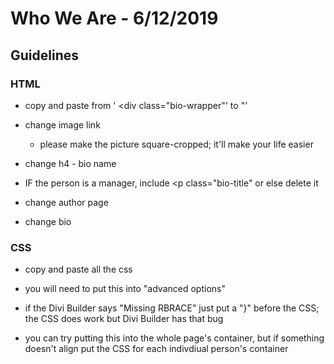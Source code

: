 # Who We Are - 6/12/2019

## Guidelines

### HTML

- copy and paste from ' <div class="bio-wrapper"' to </script> "'

- change image link
  
  - please make the picture square-cropped; it'll make your life easier

- change h4 - bio name

- IF the person is a manager, include <p class="bio-title" or else delete it

- change author page

- change bio

### CSS

- copy and paste all the css 

- you will need to put this into "advanced options"

- if the Divi Builder says "Missing RBRACE" just put  a "}" before the CSS; the CSS does work but Divi Builder has that bug

- you can try putting this into the whole page's container, but if something doesn't align put the CSS for each indivdiual person's container


